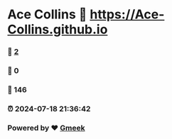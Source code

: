 # Ace Collins :link: https://Ace-Collins.github.io 
### :page_facing_up: [2](https://Ace-Collins.github.io/tag.html) 
### :speech_balloon: 0 
### :hibiscus: 146 
### :alarm_clock: 2024-07-18 21:36:42 
### Powered by :heart: [Gmeek](https://github.com/Meekdai/Gmeek)
